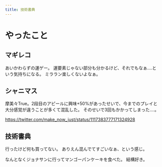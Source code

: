 ```yaml
---
title: 技術書典
---
```


# やったこと

## マギレコ

あいかわらずの運ゲー。
運要素じゃない部分も分かるけど、それでもなぁ‥‥という気持ちになる。
ミララン楽しくないよなぁ。

## シャニマス

摩美々True。2段目のアピールに興味+50%があったせいで、今までのプレイと大分感覚が違うことが多くて混乱した。
そのせいで3回もかかってしまった‥‥。

https://twitter.com/make_now_just/status/1117383777171324928

## 技術書典

行ったけど何も買ってない。
ありえん混んでてすごいなぁ、という感じ。

なんとなくジョナサンに行ってマンゴーパンケーキを食べた。
結構好き。
